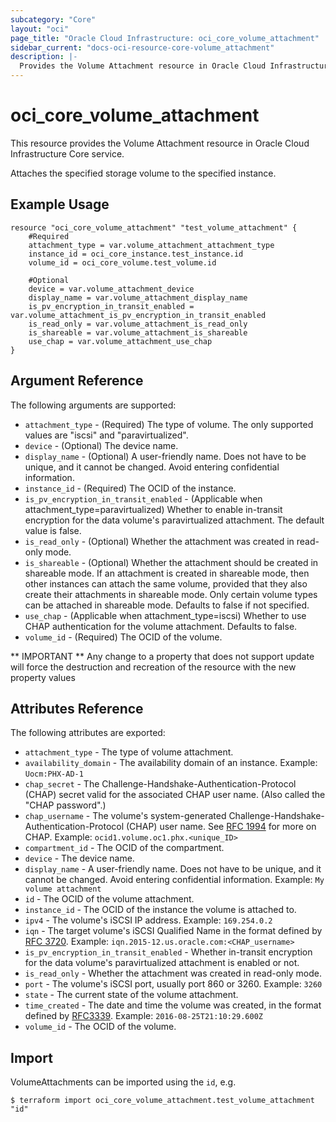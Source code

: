 ```yaml
---
subcategory: "Core"
layout: "oci"
page_title: "Oracle Cloud Infrastructure: oci_core_volume_attachment"
sidebar_current: "docs-oci-resource-core-volume_attachment"
description: |-
  Provides the Volume Attachment resource in Oracle Cloud Infrastructure Core service
---
```


# oci_core_volume_attachment
This resource provides the Volume Attachment resource in Oracle Cloud Infrastructure Core service.

Attaches the specified storage volume to the specified instance.


## Example Usage

```hcl
resource "oci_core_volume_attachment" "test_volume_attachment" {
	#Required
	attachment_type = var.volume_attachment_attachment_type
	instance_id = oci_core_instance.test_instance.id
	volume_id = oci_core_volume.test_volume.id

	#Optional
	device = var.volume_attachment_device
	display_name = var.volume_attachment_display_name
	is_pv_encryption_in_transit_enabled = var.volume_attachment_is_pv_encryption_in_transit_enabled
	is_read_only = var.volume_attachment_is_read_only
	is_shareable = var.volume_attachment_is_shareable
	use_chap = var.volume_attachment_use_chap
}
```

## Argument Reference

The following arguments are supported:

* `attachment_type` - (Required) The type of volume. The only supported values are "iscsi" and "paravirtualized". 
* `device` - (Optional) The device name.
* `display_name` - (Optional) A user-friendly name. Does not have to be unique, and it cannot be changed. Avoid entering confidential information. 
* `instance_id` - (Required) The OCID of the instance.
* `is_pv_encryption_in_transit_enabled` - (Applicable when attachment_type=paravirtualized) Whether to enable in-transit encryption for the data volume's paravirtualized attachment. The default value is false.
* `is_read_only` - (Optional) Whether the attachment was created in read-only mode.
* `is_shareable` - (Optional) Whether the attachment should be created in shareable mode. If an attachment is created in shareable mode, then other instances can attach the same volume, provided that they also create their attachments in shareable mode. Only certain volume types can be attached in shareable mode. Defaults to false if not specified. 
* `use_chap` - (Applicable when attachment_type=iscsi) Whether to use CHAP authentication for the volume attachment. Defaults to false. 
* `volume_id` - (Required) The OCID of the volume.


** IMPORTANT **
Any change to a property that does not support update will force the destruction and recreation of the resource with the new property values

## Attributes Reference

The following attributes are exported:

* `attachment_type` - The type of volume attachment.
* `availability_domain` - The availability domain of an instance.  Example: `Uocm:PHX-AD-1` 
* `chap_secret` - The Challenge-Handshake-Authentication-Protocol (CHAP) secret valid for the associated CHAP user name. (Also called the "CHAP password".) 
* `chap_username` - The volume's system-generated Challenge-Handshake-Authentication-Protocol (CHAP) user name. See [RFC 1994](https://tools.ietf.org/html/rfc1994) for more on CHAP.  Example: `ocid1.volume.oc1.phx.<unique_ID>` 
* `compartment_id` - The OCID of the compartment.
* `device` - The device name.
* `display_name` - A user-friendly name. Does not have to be unique, and it cannot be changed. Avoid entering confidential information.  Example: `My volume attachment` 
* `id` - The OCID of the volume attachment.
* `instance_id` - The OCID of the instance the volume is attached to.
* `ipv4` - The volume's iSCSI IP address.  Example: `169.254.0.2` 
* `iqn` - The target volume's iSCSI Qualified Name in the format defined by [RFC 3720](https://tools.ietf.org/html/rfc3720#page-32).  Example: `iqn.2015-12.us.oracle.com:<CHAP_username>` 
* `is_pv_encryption_in_transit_enabled` - Whether in-transit encryption for the data volume's paravirtualized attachment is enabled or not.
* `is_read_only` - Whether the attachment was created in read-only mode.
* `port` - The volume's iSCSI port, usually port 860 or 3260.  Example: `3260` 
* `state` - The current state of the volume attachment.
* `time_created` - The date and time the volume was created, in the format defined by [RFC3339](https://tools.ietf.org/html/rfc3339).  Example: `2016-08-25T21:10:29.600Z` 
* `volume_id` - The OCID of the volume.

## Import

VolumeAttachments can be imported using the `id`, e.g.

```
$ terraform import oci_core_volume_attachment.test_volume_attachment "id"
```

